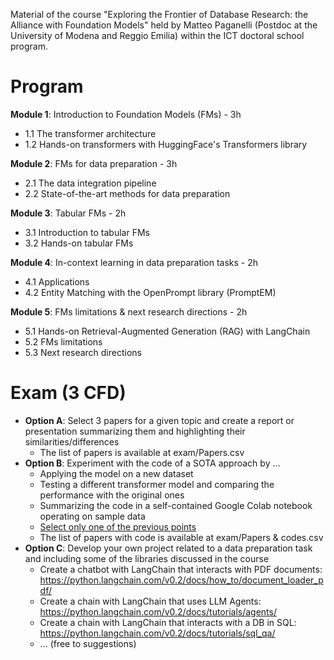 Material of the course "Exploring the Frontier of Database Research: the Alliance with Foundation Models" held by Matteo
Paganelli (Postdoc at the University of Modena and Reggio Emilia) within the ICT doctoral school program.

# Program
**Module 1**: Introduction to Foundation Models (FMs) - 3h
- 1.1 The transformer architecture
- 1.2 Hands-on transformers with HuggingFace's Transformers library

**Module 2**: FMs for data preparation - 3h
- 2.1 The data integration pipeline
- 2.2 State-of-the-art methods for data preparation

**Module 3**: Tabular FMs - 2h
- 3.1 Introduction to tabular FMs
- 3.2 Hands-on tabular FMs

**Module 4**: In-context learning in data preparation tasks - 2h
- 4.1 Applications
- 4.2 Entity Matching with the OpenPrompt library (PromptEM)

**Module 5**: FMs limitations & next research directions - 2h
- 5.1 Hands-on Retrieval-Augmented Generation (RAG) with LangChain
- 5.2 FMs limitations
- 5.3 Next research directions

# Exam (3 CFD)
- **Option A**: Select 3 papers for a given topic and create a report or presentation summarizing them and highlighting their similarities/differences
  -  The list of papers is available at exam/Papers.csv
- **Option B**: Experiment with the code of a SOTA approach by …
  - Applying the model on a new dataset
  - Testing a different transformer model and comparing the performance with the original ones
  - Summarizing the code in a self-contained Google Colab notebook operating on sample data
  - <ins>Select only one of the previous points</ins>
  - The list of papers with code is available at exam/Papers & codes.csv
- **Option C**: Develop your own project related to a data preparation task and including some of the libraries discussed in the course
  - Create a chatbot with LangChain that interacts with PDF documents: https://python.langchain.com/v0.2/docs/how_to/document_loader_pdf/
  - Create a chain with LangChain that uses LLM Agents: https://python.langchain.com/v0.2/docs/tutorials/agents/
  - Create a chain with LangChain that interacts with a DB in SQL: https://python.langchain.com/v0.2/docs/tutorials/sql_qa/
  - ... (free to suggestions)

